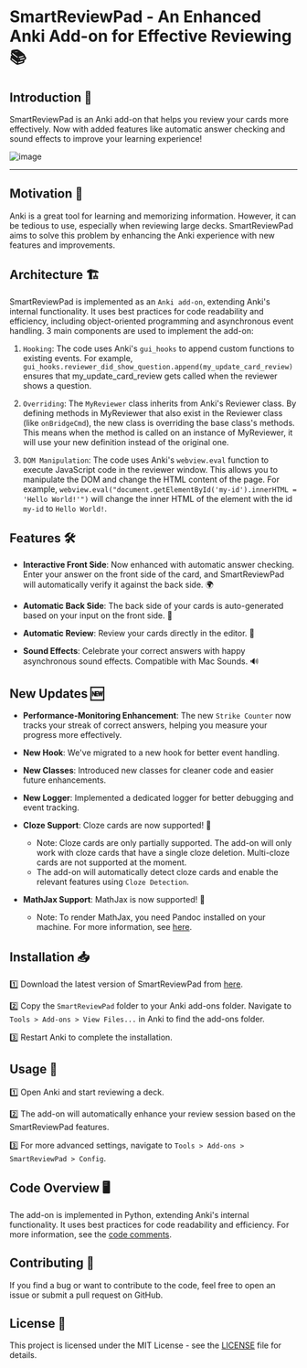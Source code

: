 # SmartReviewPad - An Enhanced Anki Add-on for Effective Reviewing 📚

## Introduction 🌟

SmartReviewPad is an Anki add-on that helps you review your cards more effectively. Now with added features like automatic answer checking and sound effects to improve your learning experience!

![image](https://github.com/Dor-sketch/Anki-SmartReviewPad/assets/138825033/25f219e9-173e-4ff1-96c3-cc756b1472a0)

---

## Motivation 🤔

Anki is a great tool for learning and memorizing information. However, it can be tedious to use, especially when reviewing large decks. SmartReviewPad aims to solve this problem by enhancing the Anki experience with new features and improvements.

## Architecture 🏗️

SmartReviewPad is implemented as an `Anki add-on`, extending Anki's internal functionality. It uses best practices for code readability and efficiency, including object-oriented programming and asynchronous event handling. 3 main components are used to implement the add-on:

1. `Hooking`: The code uses Anki's `gui_hooks` to append custom functions to existing events. For example, `gui_hooks.reviewer_did_show_question.append(my_update_card_review)` ensures that my_update_card_review gets called when the reviewer shows a question.

2. `Overriding`: The `MyReviewer` class inherits from Anki's Reviewer class. By defining methods in MyReviewer that also exist in the Reviewer class (like `onBridgeCmd`), the new class is overriding the base class's methods. This means when the method is called on an instance of MyReviewer, it will use your new definition instead of the original one.

3. `DOM Manipulation`: The code uses Anki's `webview.eval` function to execute JavaScript code in the reviewer window. This allows you to manipulate the DOM and change the HTML content of the page. For example, `webview.eval("document.getElementById('my-id').innerHTML = 'Hello World!'")` will change the inner HTML of the element with the id `my-id` to `Hello World!`.

## Features 🛠️

- **Interactive Front Side**: Now enhanced with automatic answer checking. Enter your answer on the front side of the card, and SmartReviewPad will automatically verify it against the back side. 🌍

- **Automatic Back Side**: The back side of your cards is auto-generated based on your input on the front side. 🔄

- **Automatic Review**: Review your cards directly in the editor. 🚀

- **Sound Effects**: Celebrate your correct answers with happy asynchronous sound effects. Compatible with Mac Sounds. 🔊

## New Updates 🆕

- **Performance-Monitoring Enhancement**: The new `Strike Counter` now tracks your streak of correct answers, helping you measure your progress more effectively.

- **New Hook**: We've migrated to a new hook for better event handling.

- **New Classes**: Introduced new classes for cleaner code and easier future enhancements.

- **New Logger**: Implemented a dedicated logger for better debugging and event tracking.

- **Cloze Support**: Cloze cards are now supported! 🎉
  - Note: Cloze cards are only partially supported. The add-on will only work with cloze cards that have a single cloze deletion. Multi-cloze cards are not supported at the moment.
  - The add-on will automatically detect cloze cards and enable the relevant features using `Cloze Detection`.

- **MathJax Support**: MathJax is now supported! 🎉
  - Note: To render MathJax, you need Pandoc installed on your machine. For more information, see [here](https://pandoc.org/installing.html).

## Installation 📥

1️⃣ Download the latest version of SmartReviewPad from [here](https://github.com/Dor-sketch/Anki-SmartReviewPad.git).

2️⃣ Copy the `SmartReviewPad` folder to your Anki add-ons folder. Navigate to `Tools > Add-ons > View Files...` in Anki to find the add-ons folder.

3️⃣ Restart Anki to complete the installation.

## Usage 📝

1️⃣ Open Anki and start reviewing a deck.

2️⃣ The add-on will automatically enhance your review session based on the SmartReviewPad features.

3️⃣ For more advanced settings, navigate to `Tools > Add-ons > SmartReviewPad > Config`.

## Code Overview 🖥️

The add-on is implemented in Python, extending Anki's internal functionality. It uses best practices for code readability and efficiency. For more information, see the [code comments](https://github.com/Dor-sketch/Anki-SmartReviewPad/blob/main/main.py).

## Contributing 🤝

If you find a bug or want to contribute to the code, feel free to open an issue or submit a pull request on GitHub.

## License 📜

This project is licensed under the MIT License - see the [LICENSE](LICENSE) file for details.
